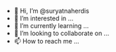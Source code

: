 - 👋 Hi, I’m @suryatnaherdis
- 👀 I’m interested in ...
- 🌱 I’m currently learning ...
- 💞️ I’m looking to collaborate on ...
- 📫 How to reach me ...

<!---
suryatnaherdis/suryatnaherdis is a ✨ special ✨ repository because its `README.md` (this file) appears on your GitHub profile.
You can click the Preview link to take a look at your changes.
--->
